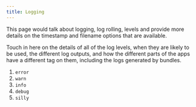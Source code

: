 ```yaml
---
title: Logging
---
```


This page would talk about logging, log rolling, levels and provide more details
on the timestamp and filename options that are available.

Touch in here on the details of all of the log levels, when they are likely to
be used, the different log outputs, and how the different parts of the apps have
a different tag on them, including the logs generated by bundles.

  1. `error`
  2. `warn`
  3. `info`
  4. `debug`
  5. `silly`